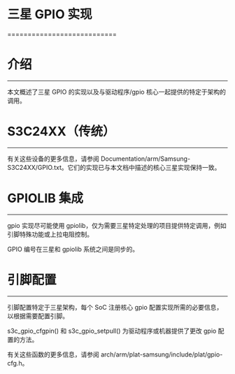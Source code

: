 # 三星 GPIO 实现

===========================

# 介绍

------------

本文概述了三星 GPIO 的实现以及与驱动程序/gpio 核心一起提供的特定于架构的调用。

# S3C24XX（传统）

----------------

有关这些设备的更多信息，请参阅 Documentation/arm/Samsung-S3C24XX/GPIO.txt。它们的实现已与本文档中描述的核心三星实现保持一致。

# GPIOLIB 集成

-------------------

gpio 实现尽可能使用 gpiolib，仅为需要三星特定处理的项目提供特定调用，例如引脚特殊功能或上拉电阻控制。

GPIO 编号在三星和 gpiolib 系统之间是同步的。

# 引脚配置

-----------------

引脚配置特定于三星架构，每个 SoC 注册核心 gpio 配置实现所需的必要信息，以根据需要配置引脚。

s3c_gpio_cfgpin() 和 s3c_gpio_setpull() 为驱动程序或机器提供了更改 gpio 配置的方法。

有关这些函数的更多信息，请参阅 arch/arm/plat-samsung/include/plat/gpio-cfg.h。